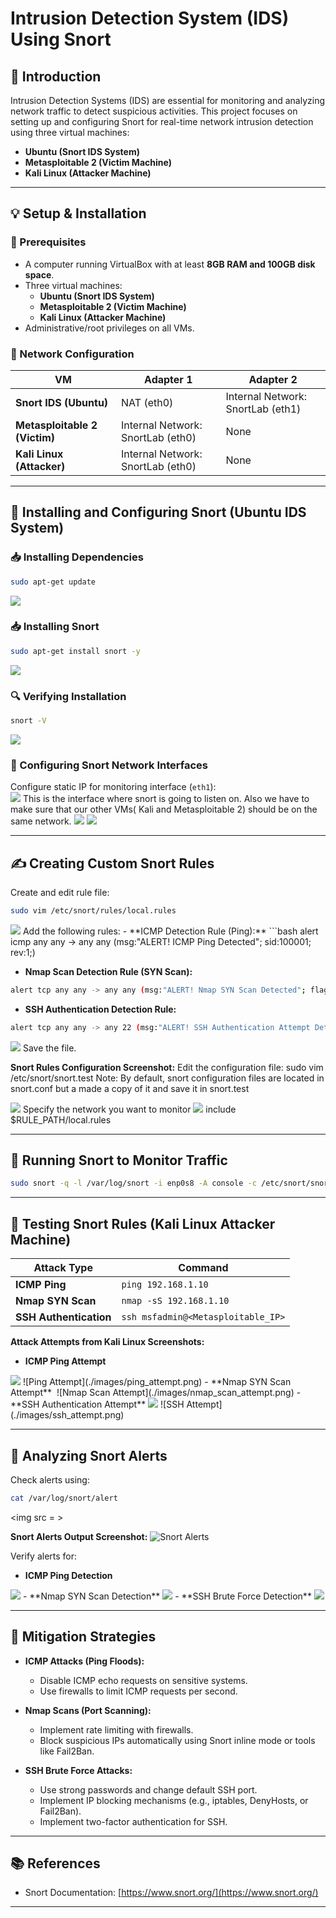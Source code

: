 # Intrusion Detection System (IDS) Using Snort

## 📌 Introduction
Intrusion Detection Systems (IDS) are essential for monitoring and analyzing network traffic to detect suspicious activities. This project focuses on setting up and configuring Snort for real-time network intrusion detection using three virtual machines:

- **Ubuntu (Snort IDS System)**  
- **Metasploitable 2 (Victim Machine)**  
- **Kali Linux (Attacker Machine)**

---

## 💡 Setup & Installation
### 🔧 Prerequisites
- A computer running VirtualBox with at least **8GB RAM and 100GB disk space**.
- Three virtual machines:  
  - **Ubuntu (Snort IDS System)**  
  - **Metasploitable 2 (Victim Machine)**  
  - **Kali Linux (Attacker Machine)**
- Administrative/root privileges on all VMs.

### 📶 Network Configuration
| VM             | Adapter 1         | Adapter 2           |
|----------------|-------------------|---------------------|
| **Snort IDS (Ubuntu)**     | NAT (eth0)          | Internal Network: SnortLab (eth1) |
| **Metasploitable 2 (Victim)** | Internal Network: SnortLab (eth0) | None                |
| **Kali Linux (Attacker)**    | Internal Network: SnortLab (eth0) | None                |

---

## 🚀 Installing and Configuring Snort (Ubuntu IDS System)
### 📥 Installing Dependencies
```bash
sudo apt-get update
```
<img src = https://github.com/elliotjonah/Intrusion-Detection-System-IDS-using-Snort/blob/36bd925297264e946552129901cec56ab7043d7f/Screenshot%202025-03-02%20020753.png>

### 📥 Installing Snort
```bash
sudo apt-get install snort -y
```
<img src = https://github.com/elliotjonah/Intrusion-Detection-System-IDS-using-Snort/blob/36bd925297264e946552129901cec56ab7043d7f/Screenshot%202025-03-02%20020913.png>

### 🔍 Verifying Installation
```bash
snort -V
```
<img src = https://github.com/elliotjonah/Intrusion-Detection-System-IDS-using-Snort/blob/36bd925297264e946552129901cec56ab7043d7f/Screenshot%202025-03-20%20210627.png>

### 🔧 Configuring Snort Network Interfaces
Configure static IP for monitoring interface (`eth1`):  
<img src = https://github.com/elliotjonah/Intrusion-Detection-System-IDS-using-Snort/blob/36bd925297264e946552129901cec56ab7043d7f/Screenshot%202025-03-02%20041340.png>
This is the interface where  snort is going to listen on. 
Also we have to make sure that our other VMs( Kali and Metasploitable 2) should be on the same network.
<img src = https://github.com/elliotjonah/Intrusion-Detection-System-IDS-using-Snort/blob/36bd925297264e946552129901cec56ab7043d7f/Screenshot%202025-03-02%20233401.png>
<img src = https://github.com/elliotjonah/Intrusion-Detection-System-IDS-using-Snort/blob/36bd925297264e946552129901cec56ab7043d7f/Screenshot%202025-03-02%20233521.png>

---

## ✍️ Creating Custom Snort Rules
Create and edit rule file:
```bash
sudo vim /etc/snort/rules/local.rules
```
<img src = https://github.com/elliotjonah/Intrusion-Detection-System-IDS-using-Snort/blob/36bd925297264e946552129901cec56ab7043d7f/Screenshot%202025-03-02%20224626.png>
Add the following rules:
- **ICMP Detection Rule (Ping):**  
```bash
alert icmp any any -> any any (msg:"ALERT! ICMP Ping Detected"; sid:100001; rev:1;)

- **Nmap Scan Detection Rule (SYN Scan):**  
```bash
alert tcp any any -> any any (msg:"ALERT! Nmap SYN Scan Detected"; flags:S; sid:100002;)
```
- **SSH Authentication Detection Rule:**  
```bash
alert tcp any any -> any 22 (msg:"ALERT! SSH Authentication Attempt Detected"; sid:100003;)
```
<img src = https://github.com/elliotjonah/Intrusion-Detection-System-IDS-using-Snort/blob/36bd925297264e946552129901cec56ab7043d7f/Screenshot%202025-03-03%20002801.png>
Save the file.

**Snort Rules Configuration Screenshot:**
Edit the configuration file: sudo vim /etc/snort/snort.test
Note: By default, snort configuration files are located in snort.conf but a made a copy of it and save it in snort.test 

<img src = https://github.com/elliotjonah/Intrusion-Detection-System-IDS-using-Snort/blob/36bd925297264e946552129901cec56ab7043d7f/Screenshot%202025-03-02%20221549.png>
Specify the network you want to monitor
<img src = https://github.com/elliotjonah/Intrusion-Detection-System-IDS-using-Snort/blob/36bd925297264e946552129901cec56ab7043d7f/Screenshot%202025-03-02%20222547.png>
include $RULE_PATH/local.rules

---

## 📢 Running Snort to Monitor Traffic
```bash
sudo snort -q -l /var/log/snort -i enp0s8 -A console -c /etc/snort/snort.test
```


---

## 🔨 Testing Snort Rules (Kali Linux Attacker Machine)
| Attack Type | Command |
|-------------|---------|
| **ICMP Ping** | `ping 192.168.1.10` |
| **Nmap SYN Scan** | `nmap -sS 192.168.1.10` |
| **SSH Authentication** | `ssh msfadmin@<Metasploitable_IP>` |

**Attack Attempts from Kali Linux Screenshots:**
- **ICMP Ping Attempt**
<img src = https://github.com/elliotjonah/Intrusion-Detection-System-IDS-using-Snort/blob/36bd925297264e946552129901cec56ab7043d7f/Screenshot%202025-03-03%20005022.png> 
  ![Ping Attempt](./images/ping_attempt.png)
- **Nmap SYN Scan Attempt**
<img src = >
  ![Nmap Scan Attempt](./images/nmap_scan_attempt.png)
- **SSH Authentication Attempt**
<img src = https://github.com/elliotjonah/Intrusion-Detection-System-IDS-using-Snort/blob/36bd925297264e946552129901cec56ab7043d7f/Screenshot%202025-03-20%20233444.png>
  ![SSH Attempt](./images/ssh_attempt.png)

---

## 📖 Analyzing Snort Alerts
Check alerts using:
```bash
cat /var/log/snort/alert
```
<img src = >

**Snort Alerts Output Screenshot:**
![Snort Alerts](./images/snort_alerts_output.png)

Verify alerts for:
- **ICMP Ping Detection**
<img src = https://github.com/elliotjonah/Intrusion-Detection-System-IDS-using-Snort/blob/36bd925297264e946552129901cec56ab7043d7f/Screenshot%202025-03-21%20000734.png>
- **Nmap SYN Scan Detection**
<img src = https://github.com/elliotjonah/Intrusion-Detection-System-IDS-using-Snort/blob/36bd925297264e946552129901cec56ab7043d7f/Screenshot%202025-03-21%20000757.png>
- **SSH Brute Force Detection**
<img src = https://github.com/elliotjonah/Intrusion-Detection-System-IDS-using-Snort/blob/36bd925297264e946552129901cec56ab7043d7f/Screenshot%202025-03-21%20002040.png>

---

## 🔐 Mitigation Strategies
- **ICMP Attacks (Ping Floods):**  
  - Disable ICMP echo requests on sensitive systems.  
  - Use firewalls to limit ICMP requests per second.

- **Nmap Scans (Port Scanning):**  
  - Implement rate limiting with firewalls.  
  - Block suspicious IPs automatically using Snort inline mode or tools like Fail2Ban.

- **SSH Brute Force Attacks:**  
  - Use strong passwords and change default SSH port.  
  - Implement IP blocking mechanisms (e.g., iptables, DenyHosts, or Fail2Ban).  
  - Implement two-factor authentication for SSH.

---

## 📚 References
- Snort Documentation: [https://www.snort.org/](https://www.snort.org/)

---

